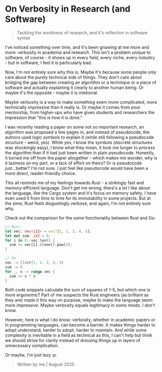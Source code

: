 # On Verbosity in Research (and Software)

> Tackling the wordiness of research, and it's reflection in software syntax 

I've noticed something over time, and it's been gnawing at me more and more: verbosity in academia and research. This isn't a problem unique to software, of course - it shows up in every field, every niche, every industry - but in software, I feel it is particularly bad. 

Now, I'm not entirely sure why this is. Maybe it's because some people only care about the purely technical side of things. They don't care about bridging the gap between creating an algorithm or a technique or a piece of software and actually explaining it clearly to another human being. Or maybe it's the opposite - maybe it is intetional.

Maybe verbosity is a way to make something seem more complicated, more technically impressive than it really is. Or maybe it comes from poor mentorship, from higher-ups who have given students and researchers the impression that "this is how it is done."

I was recently reading a paper on some not so important research, an algorithm was proposed a few pages in, and instead of pseudocode, the authors used logic symbols to explain it (while still following a pseudocode structure - weird, yes). While yes, I know the symbols (discrete structures was shockingly easy), I know what they mean, it took me longer to process the algorithm than if it had just been written in plain pseudocode. Honestly, it turned me off from the paper altogether - which makes me wonder, why is it laziness on my part, or a lack of effort on theirs? Or is pseudocode just...better? I'm not sure. I just feel like pseudocode would have been a more direct, reader-friendly choice. 

This all reminds me of my feelings towards *Rust* - a strikingly fast and memory-efficient language. Don't get me wrong, there's a lot I like about the language, like the Cargo system and it's focus on memory safety, I have even used it from time to time for its immutability in some projects. But at the sime, Rust feels disgustingly verbose, and again, I'm not entirely sure why.

Check out the comparison for the *same* functionality between Rust and Go:
```rust
// Rust
let vec: Vec<i32> = vec![1, 2, 3, 4, 5];
let mut sum: i32 = 0;
for i in 0..vec.len() {
  sum += vec[i].clone().pow(2);
}
```
```go
// Go
vec := []int{1, 2, 3, 4, 5}
sum := 0 
for _, x := range vec {
  sum += x * x
}
```

Both code snippets calculate the sum of squares of 1-5, but which one is more ergonomic? Part of me suspects the Rust engineers (as brilliant as they are) made it this way on purpose, maybe to make the language seem more impressive. Maybe verbosity equals legitimacy in some minds. I don't know. 

However, here is what I do know: verbosity, whether in academic papers or in programming languages, can become a barrier. It makes things harder to adopt understand, harder to adopt, harder to maintain. And while some complexity is inevitable in a field as technical as this, I can't help but think we should strive for clarity instead of dressing things up in layers of unnecessary complication. 

Or maybe, I'm just lazy :p.

> Written by me | August 2025

